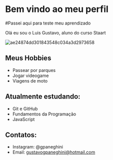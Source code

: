 # Bem vindo ao meu perfil
#Passei aqui para teste meu aprendizado 


Olá eu sou o Luis Gustavo, aluno do curso Staart

![ae24874dd301843548c034a3d2973658](https://user-images.githubusercontent.com/106117981/188708906-b2d91201-003d-4b44-96e7-0cff75ae430b.png)

## Meus Hobbies

- Passear por parques
- Jogar videogame
- Viagens de moto

## Atualmente estudando:

- Git e GitHub
- Fundamentos da Programação
- JavaScript

## Contatos:

- Instagram: @gpaneghini
- Email: gustavogpaneghini@hotmail.com
